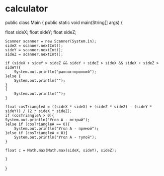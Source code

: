 ﻿# calculator
public class Main {
    public static void main(String[] args) {

float sideX;
float sideY;
float sideZ;

    Scanner scanner = new Scanner(System.in);
    sideX = scanner.nextInt();
    sideY = scanner.nextInt();
    sideZ = scanner.nextInt();

    if (sideX + sideY > sideZ && sideY + sideZ > sideX && sideX + sideZ > sideY){
        System.out.println("равносторонний");
    }else {
        System.out.println("");
    }
    {
        System.out.println("");
    }

    float cosTriangleA = ((sideX * sideX) + (sideZ * sideZ) - (sideY * sideY)) / (2 * sideX * sideZ);
    if (cosTriangleA > 0){
    System.out.println("Угол А - острый");
    }else if (cosTriangleA == 0){
        System.out.println("Угол А - прямой");
    }else if (cosTriangleA < 0){
        System.out.println("Угол А - тупой");
    }

    float c = Math.max(Math.max(sideX, sideY), sideZ);

    }
}

